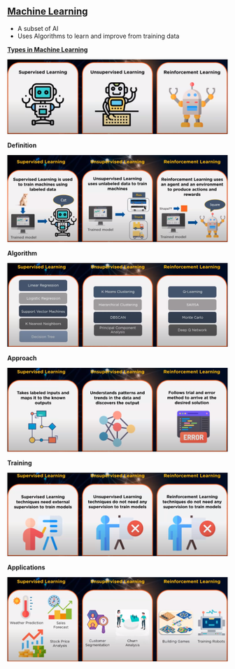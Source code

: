 ## [Machine Learning](https://www.youtube.com/watch?v=1FZ0A1QCMWc)

-   A subset of AI
-   Uses Algorithms to learn and improve from training data


**[Types in Machine Learning](https://www.youtube.com/watch?v=VAHoryyJPaA)**

![Alt text](image-4.png)

**Definition**

![Alt text](image-1.png)

**Algorithm**

![Alt text](image-2.png)

**Approach**

![Alt text](image-3.png)

**Training**

![Alt text](image-5.png)

**Applications**

![Alt text](image-6.png)





